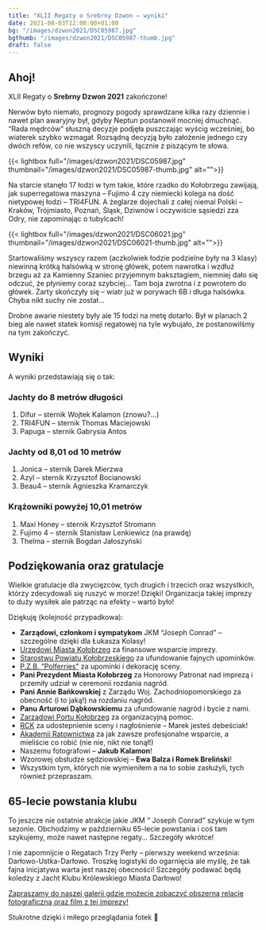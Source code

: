 ```yaml
---
title: "XLII Regaty o Srebrny Dzwon – wyniki"
date: 2021-08-03T12:00:00+01:00
bg: "/images/dzwon2021/DSC05987.jpg"
bgthumb: "/images/dzwon2021/DSC05987-thumb.jpg"
draft: false
---
```


## Ahoj!
XLII Regaty o **Srebrny Dzwon 2021** zakończone!

Nerwów było niemało, prognozy pogody sprawdzane kilka razy dziennie i nawet plan awaryjny był, gdyby Neptun postanowił mocniej dmuchnąć. “Rada mędrców” słuszną decyzje podjęła puszczając wyścig wcześniej, bo wiaterek szybko wzmagał. Rozsądną decyzją było założenie jednego czy dwóch refów, co nie wszyscy uczynili, łącznie z piszącym te słowa.

{{< lightbox full="/images/dzwon2021/DSC05987.jpg" thumbnail="/images/dzwon2021/DSC05987-thumb.jpg" alt="">}}

Na starcie stanęło 17 łodzi w tym takie, które rzadko do Kołobrzegu zawijają, jak superregatowa maszyna – Fujimo 4 czy niemiecki kolega na dość nietypowej łodzi – TRI4FUN. A żeglarze dojechali z całej niemal Polski – Kraków, Trójmiasto, Poznań, Śląsk, Dziwnów i oczywiście sąsiedzi zza Odry, nie zapominając o tubylcach!

{{< lightbox full="/images/dzwon2021/DSC06021.jpg" thumbnail="/images/dzwon2021/DSC06021-thumb.jpg" alt="">}}

Startowaliśmy wszyscy razem (aczkolwiek łodzie podzielne były na 3 klasy) niewinną krótką halsówką w stronę główek, potem nawrotka i wzdłuż brzegu aż za Kamienny Szaniec przyjemnym baksztagiem, niemniej dało się odczuć, że płyniemy coraz szybciej… Tam boja zwrotna i z powrotem do główek. Żarty skończyły się – wiatr już w porywach 6B i długa halsówka. Chyba nikt suchy nie został…

Drobne awarie niestety były ale 15 łodzi na metę dotarło. Był w planach 2 bieg ale nawet statek komisji regatowej na tyle wybujało, że postanowilśmy na tym zakończyć.

## Wyniki
A wyniki przedstawiają się o tak:

### Jachty do 8 metrów długości
1. Difur – sternik Wojtek Kalamon (znowu?…)
1. TRI4FUN – sternik Thomas Maciejowski
1. Papuga – sternik Gabrysia Antos
### Jachty od 8,01 od 10 metrów
1. Jonica – sternik Darek Mierzwa
1. Azyl – sternik Krzysztof Bocianowski
1. Beau4 – sternik Agnieszka Kramarczyk
### Krążowniki powyżej 10,01 metrów
1. Maxi Honey – sternik Krzysztof Stromann
1. Fujimo 4 – sternik Stanisław Lenkiewicz (na prawdę)
1. Thelma – sternik Bogdan Jałoszyński

## Podziękowania oraz gratulacje
Wielkie gratulacje dla zwycięzców, tych drugich i trzecich oraz wszystkich, którzy zdecydowali się ruszyć w morze! Dzięki! Organizacja takiej imprezy to duży wysiłek ale patrząc na efekty – warto było!

Dziękuję (kolejność przypadkowa):
- **Zarządowi, członkom i sympatykom** JKM “Joseph Conrad” – szczególne dzięki dla Łukasza Kolasy!
- [Urzędowi Miasta Kołobrzeg](https://i-kolobrzeg.pl/) za finansowe wsparcie imprezy.
- [Starostwu Powiatu Kołobrzeskiego](https://www.powiat.kolobrzeg.pl/) za ufundowanie fajnych upominków.
- [P.Z.B. “Polferries”](https://polferries.pl/) za upominki i dekorację sceny.
- **Pani Prezydent Miasta Kołobrzeg** za Honorowy Patronat nad imprezą i przemiły udział w ceremonii rozdania nagród.
- **Pani Annie Bańkowskiej** z Zarządu Woj. Zachodniopomorskiego za obecność (i to jaką!) na rozdaniu nagród.
- **Panu Arturowi Dąbkowskiemu** za ufundowanie nagród i bycie z nami.
- [Zarządowi Portu Kołobrzeg](https://zpmkolobrzeg.pl/) za organizacyjną pomoc.
- [RCK](http://rck.kolobrzeg.eu/) za udostepnienie sceny i nagłośnienie – Marek jesteś debeściak!
- [Akademii Ratownictwa](https://akademiaratownictwa.com.pl/) za jak zawsze profesjonalne wsparcie, a mieliście co robić (nie nie, nikt nie tonął!)
- Naszemu fotografowi – **Jakub Kalamon**!
- Wzorowej obsłudze sędziowskiej – **Ewa Balza i Romek Breliński**!
- Wszystkim tym, których nie wymieniłem a na to sobie zasłużyli, tych również przepraszam.

## 65-lecie powstania klubu
To jeszcze nie ostatnie atrakcje jakie JKM ” Joseph Conrad” szykuje w tym sezonie. Obchodzimy w październiku 65-lecie powstania i coś tam szykujemy, może nawet następne regaty… Szczegóły wkrótce!

I nie zapomnijcie o Regatach Trzy Perły – pierwszy weekend września: Darłowo-Ustka-Darłowo. Troszkę logistyki do ogarnięcia ale myślę, że tak fajna inicjatywa warta jest naszej obecności! Szczegóły podawać będą koledzy z Jacht Klubu Królewskiego Miasta Darłowo!

[Zapraszamy do naszej galerii gdzie możecie zobaczyć obszerną relację fotograficzną oraz film z tej imprezy!](https://klubmorski.pl/galerie/srebrny-dzwon-2021/)

Stukrotne dzięki i miłego przeglądania fotek 🙂
